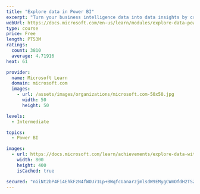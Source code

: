 ```yaml
---
title: "Explore data in Power BI"
excerpt: "Turn your business intelligence data into data insights by creating and configuring Power BI dashboards."
webUrl: https://docs.microsoft.com/en-us/learn/modules/explore-data-power-bi/
type: course
price: Free
length: PT53M
ratings:
  count: 3810
  average: 4.71916
heat: 61

provider:
  name: Microsoft Learn
  domain: microsoft.com
  images:
    - url: /assets/images/organizations/microsoft.com-50x50.jpg
      width: 50
      height: 50

levels:
  - Intermediate

topics:
  - Power BI

images:
  - url: https://docs.microsoft.com/learn/achievements/explore-data-with-power-bi-desktop-social.png
    width: 800
    height: 400
    isCached: true

secured: "nGiNt2bP4Fi4EhkFzN4fWOU71Lp+BWqfcUanarzjmlsdW9EMygCWmOfdH2TSZLJt0DURxIWj5D5BXBRisCQs71WtTc71yLFd9Y9Md74v/56GSRhvqXDVp21KO7KJLu5UK7SHLV28j9mXXA18pym2FJEerOb/uisrHfC2AcFfQzV6mh/1maA85nbsFOkjcnL6btPo5KHxnINxNRs0lFb2Bw5pPSfluUg9Favcksy4p4fRp4M7fzQrI3cIYKmoptbqn43bGBtP3/ruWO49xhxs0KJOD2FBYTEkoDSIE3IhHQM/byfQpnu2XhTTpUf+OxdFlGWpmju6Mm058k7yyOfHA+ecpQ02d5zAolWKmleNcoVPZ1FE9saAFHW2H/MXM9WMvXm2aVX5PdsfLlWwmD+ZxpfC0csgDLBbk/LkVxw8Q6U=;IzRxe42TGgToZdOhK8/CuQ=="
---
```


